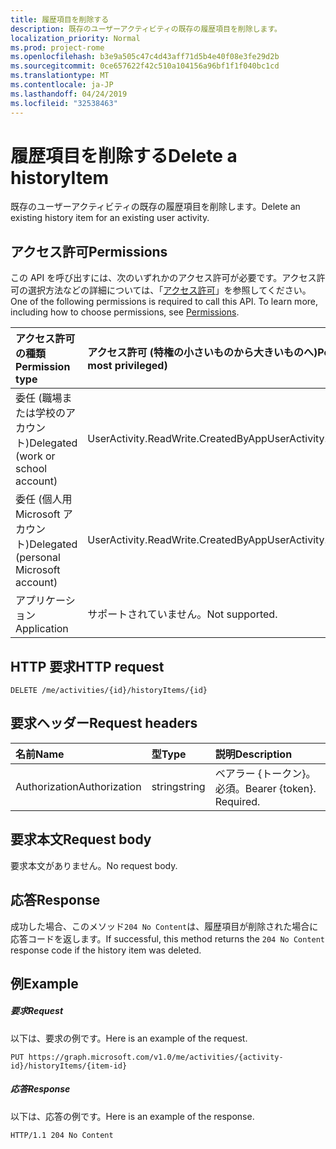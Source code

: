 ```yaml
---
title: 履歴項目を削除する
description: 既存のユーザーアクティビティの既存の履歴項目を削除します。
localization_priority: Normal
ms.prod: project-rome
ms.openlocfilehash: b3e9a505c47c4d43aff71d5b4e40f08e3fe29d2b
ms.sourcegitcommit: 0ce657622f42c510a104156a96bf1f1f040bc1cd
ms.translationtype: MT
ms.contentlocale: ja-JP
ms.lasthandoff: 04/24/2019
ms.locfileid: "32538463"
---
```

# <a name="delete-a-historyitem"></a><span data-ttu-id="f726c-103">履歴項目を削除する</span><span class="sxs-lookup"><span data-stu-id="f726c-103">Delete a historyItem</span></span>

<span data-ttu-id="f726c-104">既存のユーザーアクティビティの既存の履歴項目を削除します。</span><span class="sxs-lookup"><span data-stu-id="f726c-104">Delete an existing history item for an existing user activity.</span></span>

## <a name="permissions"></a><span data-ttu-id="f726c-105">アクセス許可</span><span class="sxs-lookup"><span data-stu-id="f726c-105">Permissions</span></span>

<span data-ttu-id="f726c-p101">この API を呼び出すには、次のいずれかのアクセス許可が必要です。アクセス許可の選択方法などの詳細については、「[アクセス許可](/graph/permissions-reference)」を参照してください。</span><span class="sxs-lookup"><span data-stu-id="f726c-p101">One of the following permissions is required to call this API. To learn more, including how to choose permissions, see [Permissions](/graph/permissions-reference).</span></span>


|<span data-ttu-id="f726c-108">アクセス許可の種類</span><span class="sxs-lookup"><span data-stu-id="f726c-108">Permission type</span></span>      | <span data-ttu-id="f726c-109">アクセス許可 (特権の小さいものから大きいものへ)</span><span class="sxs-lookup"><span data-stu-id="f726c-109">Permissions (from least to most privileged)</span></span>              |
|:--------------------|:---------------------------------------------------------|
|<span data-ttu-id="f726c-110">委任 (職場または学校のアカウント)</span><span class="sxs-lookup"><span data-stu-id="f726c-110">Delegated (work or school account)</span></span> | <span data-ttu-id="f726c-111">UserActivity.ReadWrite.CreatedByApp</span><span class="sxs-lookup"><span data-stu-id="f726c-111">UserActivity.ReadWrite.CreatedByApp</span></span>    |
|<span data-ttu-id="f726c-112">委任 (個人用 Microsoft アカウント)</span><span class="sxs-lookup"><span data-stu-id="f726c-112">Delegated (personal Microsoft account)</span></span> | <span data-ttu-id="f726c-113">UserActivity.ReadWrite.CreatedByApp</span><span class="sxs-lookup"><span data-stu-id="f726c-113">UserActivity.ReadWrite.CreatedByApp</span></span>    |
|<span data-ttu-id="f726c-114">アプリケーション</span><span class="sxs-lookup"><span data-stu-id="f726c-114">Application</span></span> | <span data-ttu-id="f726c-115">サポートされていません。</span><span class="sxs-lookup"><span data-stu-id="f726c-115">Not supported.</span></span> |

## <a name="http-request"></a><span data-ttu-id="f726c-116">HTTP 要求</span><span class="sxs-lookup"><span data-stu-id="f726c-116">HTTP request</span></span>

<!-- { "blockType": "ignored" } -->

```http
DELETE /me/activities/{id}/historyItems/{id}
```

## <a name="request-headers"></a><span data-ttu-id="f726c-117">要求ヘッダー</span><span class="sxs-lookup"><span data-stu-id="f726c-117">Request headers</span></span>

|<span data-ttu-id="f726c-118">名前</span><span class="sxs-lookup"><span data-stu-id="f726c-118">Name</span></span> | <span data-ttu-id="f726c-119">型</span><span class="sxs-lookup"><span data-stu-id="f726c-119">Type</span></span> | <span data-ttu-id="f726c-120">説明</span><span class="sxs-lookup"><span data-stu-id="f726c-120">Description</span></span>|
|:----|:-----|:-----------|
|<span data-ttu-id="f726c-121">Authorization</span><span class="sxs-lookup"><span data-stu-id="f726c-121">Authorization</span></span> | <span data-ttu-id="f726c-122">string</span><span class="sxs-lookup"><span data-stu-id="f726c-122">string</span></span> | <span data-ttu-id="f726c-p102">ベアラー {トークン}。必須。</span><span class="sxs-lookup"><span data-stu-id="f726c-p102">Bearer {token}. Required.</span></span>|

## <a name="request-body"></a><span data-ttu-id="f726c-125">要求本文</span><span class="sxs-lookup"><span data-stu-id="f726c-125">Request body</span></span>

<span data-ttu-id="f726c-126">要求本文がありません。</span><span class="sxs-lookup"><span data-stu-id="f726c-126">No request body.</span></span>

## <a name="response"></a><span data-ttu-id="f726c-127">応答</span><span class="sxs-lookup"><span data-stu-id="f726c-127">Response</span></span>

<span data-ttu-id="f726c-128">成功した場合、このメソッド`204 No Content`は、履歴項目が削除された場合に応答コードを返します。</span><span class="sxs-lookup"><span data-stu-id="f726c-128">If successful, this method returns the `204 No Content` response code if the history item was deleted.</span></span>

## <a name="example"></a><span data-ttu-id="f726c-129">例</span><span class="sxs-lookup"><span data-stu-id="f726c-129">Example</span></span>

##### <a name="request"></a><span data-ttu-id="f726c-130">要求</span><span class="sxs-lookup"><span data-stu-id="f726c-130">Request</span></span>

<span data-ttu-id="f726c-131">以下は、要求の例です。</span><span class="sxs-lookup"><span data-stu-id="f726c-131">Here is an example of the request.</span></span>

<!-- {
  "blockType": "request",
  "name": "delete_historyItem"
}-->

```http
PUT https://graph.microsoft.com/v1.0/me/activities/{activity-id}/historyItems/{item-id}
```

##### <a name="response"></a><span data-ttu-id="f726c-132">応答</span><span class="sxs-lookup"><span data-stu-id="f726c-132">Response</span></span>

<span data-ttu-id="f726c-133">以下は、応答の例です。</span><span class="sxs-lookup"><span data-stu-id="f726c-133">Here is an example of the response.</span></span>

<!-- {
  "blockType": "response",
  "truncated": true,
} -->

```http
HTTP/1.1 204 No Content
```

<!-- uuid: 8fcb5dbc-d5aa-4681-8e31-b001d5168d79
2017-06-07 14:57:30 UTC -->
<!-- {
  "type": "#page.annotation",
  "description": "Delete historyitem",
  "keywords": "",
  "section": "documentation",
  "tocPath": ""
}-->
